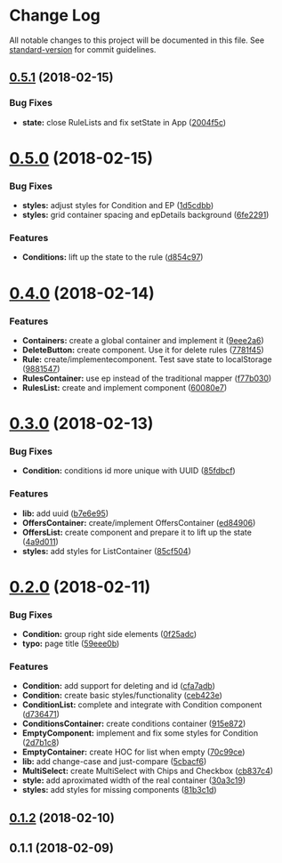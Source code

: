 # Change Log

All notable changes to this project will be documented in this file. See [standard-version](https://github.com/conventional-changelog/standard-version) for commit guidelines.

<a name="0.5.1"></a>
## [0.5.1](https://github.com/taverasmisael/CPACash-campaign-creator/compare/v0.5.0...v0.5.1) (2018-02-15)


### Bug Fixes

* **state:** close RuleLists and fix setState in App ([2004f5c](https://github.com/taverasmisael/CPACash-campaign-creator/commit/2004f5c))



<a name="0.5.0"></a>
# [0.5.0](https://github.com/taverasmisael/CPACash-campaign-creator/compare/v0.4.0...v0.5.0) (2018-02-15)


### Bug Fixes

* **styles:** adjust styles for Condition and EP ([1d5cdbb](https://github.com/taverasmisael/CPACash-campaign-creator/commit/1d5cdbb))
* **styles:** grid container spacing and epDetails background ([6fe2291](https://github.com/taverasmisael/CPACash-campaign-creator/commit/6fe2291))


### Features

* **Conditions:** lift up the state to the rule ([d854c97](https://github.com/taverasmisael/CPACash-campaign-creator/commit/d854c97))



<a name="0.4.0"></a>
# [0.4.0](https://github.com/taverasmisael/CPACash-campaign-creator/compare/v0.3.0...v0.4.0) (2018-02-14)


### Features

* **Containers:** create a global container and implement it ([9eee2a6](https://github.com/taverasmisael/CPACash-campaign-creator/commit/9eee2a6))
* **DeleteButton:** create component. Use it for delete rules ([7781f45](https://github.com/taverasmisael/CPACash-campaign-creator/commit/7781f45))
* **Rule:** create/implementecomponent. Test save state to localStorage ([9881547](https://github.com/taverasmisael/CPACash-campaign-creator/commit/9881547))
* **RulesContainer:** use ep instead of the traditional mapper ([f77b030](https://github.com/taverasmisael/CPACash-campaign-creator/commit/f77b030))
* **RulesList:** create and implement component ([60080e7](https://github.com/taverasmisael/CPACash-campaign-creator/commit/60080e7))



<a name="0.3.0"></a>
# [0.3.0](https://github.com/taverasmisael/CPACash-campaign-creator/compare/v0.2.0...v0.3.0) (2018-02-13)


### Bug Fixes

* **Condition:** conditions id more unique with UUID ([85fdbcf](https://github.com/taverasmisael/CPACash-campaign-creator/commit/85fdbcf))


### Features

* **lib:** add uuid ([b7e6e95](https://github.com/taverasmisael/CPACash-campaign-creator/commit/b7e6e95))
* **OffersContainer:** create/implement OffersContainer ([ed84906](https://github.com/taverasmisael/CPACash-campaign-creator/commit/ed84906))
* **OffersList:** create component and prepare it to lift up the state ([4a9d011](https://github.com/taverasmisael/CPACash-campaign-creator/commit/4a9d011))
* **styles:** add styles for ListContainer ([85cf504](https://github.com/taverasmisael/CPACash-campaign-creator/commit/85cf504))



<a name="0.2.0"></a>
# [0.2.0](https://github.com/taverasmisael/CPACash-campaign-creator/compare/v0.1.2...v0.2.0) (2018-02-11)


### Bug Fixes

* **Condition:** group right side elements ([0f25adc](https://github.com/taverasmisael/CPACash-campaign-creator/commit/0f25adc))
* **typo:** page title ([59eee0b](https://github.com/taverasmisael/CPACash-campaign-creator/commit/59eee0b))


### Features

* **Condition:** add support for deleting and id ([cfa7adb](https://github.com/taverasmisael/CPACash-campaign-creator/commit/cfa7adb))
* **Condition:** create basic styles/functionality ([ceb423e](https://github.com/taverasmisael/CPACash-campaign-creator/commit/ceb423e))
* **ConditionList:** complete and integrate with Condition component ([d736471](https://github.com/taverasmisael/CPACash-campaign-creator/commit/d736471))
* **ConditionsContainer:** create conditions container ([915e872](https://github.com/taverasmisael/CPACash-campaign-creator/commit/915e872))
* **EmptyComponent:** implement and fix some styles for Condition ([2d7b1c8](https://github.com/taverasmisael/CPACash-campaign-creator/commit/2d7b1c8))
* **EmptyContainer:** create HOC for list when empty ([70c99ce](https://github.com/taverasmisael/CPACash-campaign-creator/commit/70c99ce))
* **lib:** add change-case and just-compare ([5cbacf6](https://github.com/taverasmisael/CPACash-campaign-creator/commit/5cbacf6))
* **MultiSelect:** create MultiSelect with Chips and Checkbox ([cb837c4](https://github.com/taverasmisael/CPACash-campaign-creator/commit/cb837c4))
* **style:** add aproximated width of the real container ([30a3c19](https://github.com/taverasmisael/CPACash-campaign-creator/commit/30a3c19))
* **styles:** add styles for missing components ([81b3c1d](https://github.com/taverasmisael/CPACash-campaign-creator/commit/81b3c1d))



<a name="0.1.2"></a>
## [0.1.2](https://github.com/taverasmisael/CPACash-campaign-creator/compare/v0.1.1...v0.1.2) (2018-02-10)



<a name="0.1.1"></a>
## 0.1.1 (2018-02-09)
